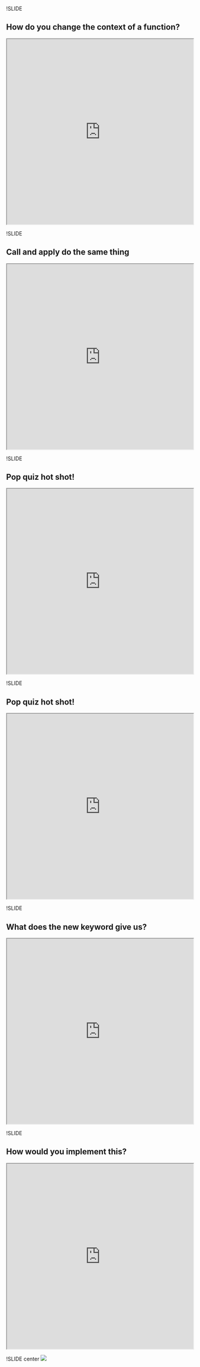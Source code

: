!SLIDE 
##  How do you change the context of a function?
<iframe style="width: 100%; height: 500px" src="http://jsfiddle.net/rauhryan/hs7D9/embedded/js,result/presentation"></iframe>

!SLIDE 
##  Call and apply do the same thing
<iframe style="width: 100%; height: 500px" src="http://jsfiddle.net/rauhryan/b4yN7/embedded/js,result/presentation"></iframe>

!SLIDE 
##  Pop quiz hot shot!
<iframe style="width: 100%; height: 500px" src="http://jsfiddle.net/rauhryan/7b5uP/embedded/js,result/presentation"></iframe>

!SLIDE 
##  Pop quiz hot shot!
<iframe style="width: 100%; height: 500px" src="http://jsfiddle.net/rauhryan/VVbQM/embedded/js,result/presentation"></iframe>

!SLIDE 
##  What does the new keyword give us?
<iframe style="width: 100%; height: 500px" src="http://jsfiddle.net/rauhryan/nsBac/embedded/js,result/presentation"></iframe>

!SLIDE 
##  How would you implement this?
<iframe style="width: 100%; height: 500px" src="http://jsfiddle.net/rauhryan/4uhyu/embedded/js,result/presentation"></iframe>

!SLIDE center
![](I_m12YearsOld.jpg)
